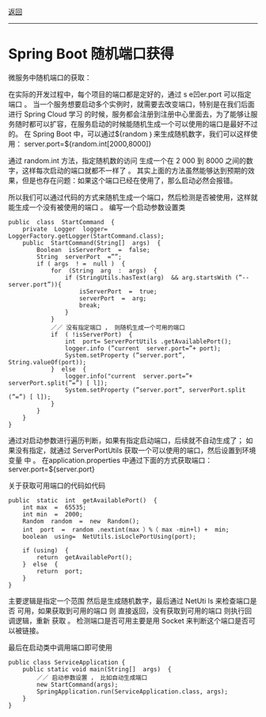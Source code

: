 <p>
<a href="#" onclick="refreshContent('springboot')">返回</a>
</p>

---

# Spring Boot 随机端口获得

微服务中随机端口的获取：

在实际的开发过程中，每个项目的端口都是定好的，通过 s e凹er.port 可以指定端口 。 当一个服务想要启动多个实例时，就需要去改变端口，特别是在我们后面进行 Spring Cloud 学习
的时候，服务都会注册到注册中心里面去，为了能够让服务随时都可以扩容，在服务启动的时候能随机生成一个可以使用的端口是最好不过的。 在 Spring Boot 中，可以通过${random ｝来生成随机数字，我们可以这样使用：
server.port=${random.int[2000,8000]}

通过 random.int 方法，指定随机数的访问 生成一个在 2 000 到 8000 之间的数字，这样每次启动的端口就都不一样了 。 其实上面的方法虽然能够达到预期的效果，但是也存在问题：如果这个端口已经在使用了，那么启动必然会报错。

所以我们可以通过代码的方式来随机生成一个端口，然后检测是否被使用，这样就能生成一个没有被使用的端口 。 编写一个启动参数设置类

    public  class  StartCommand  {
        private  Logger  logger=  LoggerFactory.getLogger(StartCommand.class);
        public  StartCommand(String[]  args)  {
            Boolean  isServerPort  =  false;
            String  serverPort  =””;
            if ( args  ! =  null )  {
                for  (String  arg  :  args)  {
                    if (StringUtils.hasText(arg)  && arg.startsWith (”--server.port”)){
                        isServerPort  =  true;
                        serverPort  =  arg;
                        break;
                    }
                }
                ／／ 没有指定端口 ， 则随机生成一个可用的端口
                if  ( !isServerPort)  {
                    int  port= ServerPortUtils .getAvailablePort();
                    logger.info (”current  server.port=”+ port);
                    System.setProperty (”server.port”, String.valueOf(port));
                }  else  {
                    logger.info("current  server.port=”+  serverPort.split(”=”) [ l]);
                    System.setProperty (”server.port”, serverPort.split (”=”) [ l]);  
                }
            }
        }
    }      

通过对启动参数进行遍历判断，如果有指定启动端口，后续就不自动生成了； 如果没有指定，就通过 ServerPortUtils 获取一个可以使用的端口，然后设置到环境变量 中 。 在application.properties
中通过下面的方式获取端口： server.port=${server.port}

关于获取可用端口的代码如代码

    public  static  int  getAvailablePort()  {
        int max  =  65535;
        int min  =  2000;
        Random  random  =  new  Random();
        int  port  =  random .nextint(max ）%（ max -min+l) +  min;
        boolean  using=  NetUtils.isLoclePortUsing(port);
        
        if (using)  { 
            return  getAvailablePort(); 
        }  else  { 
            return  port; 
        }
    }

主要逻辑是指定一个范围 然后是生成随机数字，最后通过 NetUti ls 来检查端口是否 可用，如果获取到可用的端口 则 直接返回，没有获取到可用的端口 则执行回调逻辑，重新 获取 。 检测端口是否可用主要是用 Socket
来判断这个端口是否可以被链接。

最后在启动类中调用端口即可使用

    public class ServiceApplication { 
        public static void main(String[]  args)  { 
            ／／ 启动参数设置 ， 比如自动生成端口 
            new StartCommand(args); 
            SpringApplication.run(ServiceApplication.class, args); 
        }
    }
